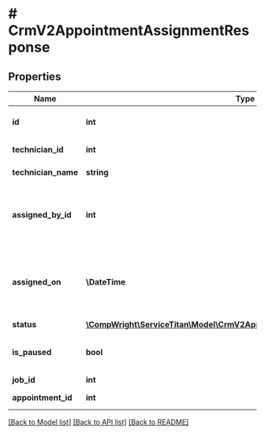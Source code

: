 # # CrmV2AppointmentAssignmentResponse

## Properties

Name | Type | Description | Notes
------------ | ------------- | ------------- | -------------
**id** | **int** | ID of the appointment assignment |
**technician_id** | **int** | ID of the technician |
**technician_name** | **string** | Name of the technician |
**assigned_by_id** | **int** | ID of the user who assigned the appointment assignment |
**assigned_on** | **\DateTime** | Date/time (in UTC) when the appointment assignment was assigned |
**status** | [**\CompWright\ServiceTitan\Model\CrmV2AppointmentAssignmentResponseStatus**](CrmV2AppointmentAssignmentResponseStatus.md) |  |
**is_paused** | **bool** | Whether appointment assignment is paused |
**job_id** | **int** | ID of the job |
**appointment_id** | **int** | ID of the appointment |

[[Back to Model list]](../../README.md#models) [[Back to API list]](../../README.md#endpoints) [[Back to README]](../../README.md)
